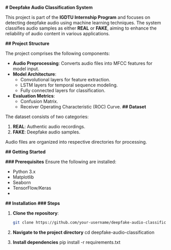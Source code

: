 **# Deepfake Audio Classification System**

This project is part of the **IGDTU Internship Program** and focuses on detecting deepfake audio using machine learning techniques. The system classifies audio samples as either **REAL** or **FAKE**, aiming to enhance the reliability of audio content in various applications.

**## Project Structure**

The project comprises the following components:
- **Audio Preprocessing**: Converts audio files into MFCC features for model input.
- **Model Architecture**:
  - Convolutional layers for feature extraction.
  - LSTM layers for temporal sequence modeling.
  - Fully connected layers for classification.
- **Evaluation Metrics**:
  - Confusion Matrix.
  - Receiver Operating Characteristic (ROC) Curve.
**## Dataset**

The dataset consists of two categories:

1. **REAL**: Authentic audio recordings.
2. **FAKE**: Deepfake audio samples.

Audio files are organized into respective directories for processing.

**## Getting Started**

**### Prerequisites**
Ensure the following are installed:

- Python 3.x
- Matplotlib
- Seaborn
- TensorFlow/Keras
- 
**## Installation**
**### Steps**

1. **Clone the repository**:
   ```bash
   git clone https://github.com/your-username/deepfake-audio-classification.git

2. **Navigate to the project directory**
cd deepfake-audio-classification

3. **Install dependencies**
pip install -r requirements.txt
